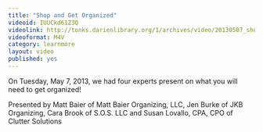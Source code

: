 ```yaml
---
title: "Shop and Get Organized"
videoid: IUUCkd61Z3Q
videolink: http://tonks.darienlibrary.org/1/archives/video/20130507_shop_get_organized.m4v
videoformat: M4V
category: learnmore
layout: video
published: yes
---
```


On Tuesday, May 7, 2013, we had four experts present on what you will need to get organized! 

Presented by Matt Baier of Matt Baier Organizing, LLC, Jen Burke of JKB Organizing, Cara Brook of S.O.S. LLC and Susan Lovallo, CPA, CPO of Clutter Solutions